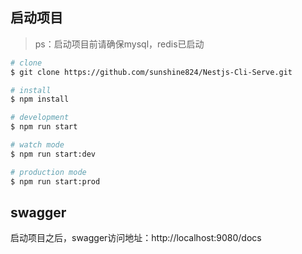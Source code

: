 ## 启动项目
>ps：启动项目前请确保mysql，redis已启动
```bash
# clone
$ git clone https://github.com/sunshine824/Nestjs-Cli-Serve.git

# install
$ npm install

# development
$ npm run start

# watch mode
$ npm run start:dev

# production mode
$ npm run start:prod
```
## swagger
启动项目之后，swagger访问地址：http://localhost:9080/docs

